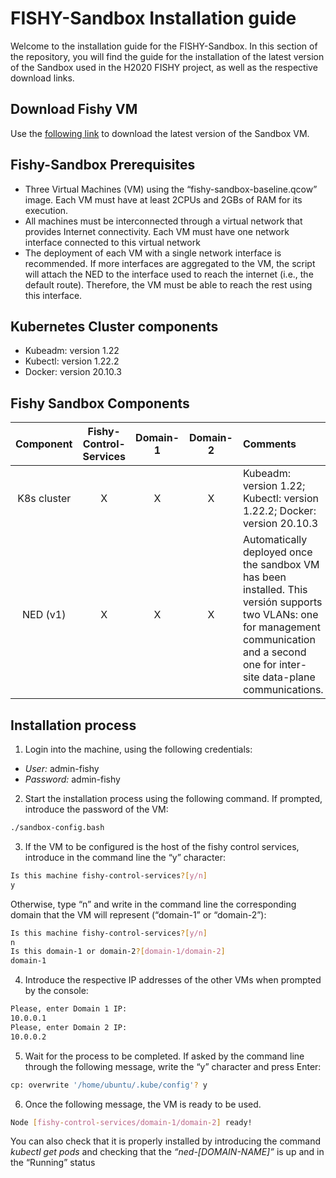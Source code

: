 # FISHY-Sandbox Installation guide

Welcome to the installation guide for the FISHY-Sandbox. In this section of the repository, you will find the guide for the installation of the latest version of the Sandbox used in the H2020 FISHY project, as well as the respective download links.

## Download Fishy VM

Use the [following link](https://vm-images.netcom.it.uc3m.es/FISHY/images/fishy-VM-baseline-image-disk1-v2.qcow) to download the latest version of the Sandbox VM.

## Fishy-Sandbox Prerequisites

+ Three Virtual Machines (VM) using the “fishy-sandbox-baseline.qcow” image. Each VM must have at least 2CPUs and 2GBs of RAM for its execution.
+ All machines must be interconnected through a virtual network that provides Internet connectivity. Each VM must have one network interface connected to this virtual network
+ The deployment of each VM with a single network interface is recommended. If more interfaces are aggregated to the VM, the script will attach the NED to the interface used to reach the internet (i.e., the default route). Therefore, the VM must be able to reach the rest using this interface. 

## Kubernetes Cluster components

* Kubeadm: version 1.22
* Kubectl: version 1.22.2
* Docker: version 20.10.3

## Fishy Sandbox Components

Component | Fishy-Control-Services | Domain-1 | Domain-2 | Comments 
:-------------: | :-------------: | :-------------: | :-------------: | :-------------
K8s cluster | X | X | X | Kubeadm: version 1.22; Kubectl: version 1.22.2; Docker: version 20.10.3 
NED (v1)  | X | X | X | Automatically deployed once the sandbox VM has been installed. This versión supports two VLANs: one for management communication and a second one for inter-site data-plane communications. 


## Installation process

1. Login into the machine, using the following credentials:
  * _User:_ admin-fishy 
  * _Password:_ admin-fishy
  
2. Start the installation process using the following command. If prompted, introduce the password of the VM:
```bash
./sandbox-config.bash
```
3. If the VM to be configured is the host of the fishy control services, introduce in the command line the “y” character:
```bash
Is this machine fishy-control-services?[y/n]
y
```
Otherwise, type “n” and write in the command line the corresponding domain that the VM will represent (“domain-1” or “domain-2”):
```bash
Is this machine fishy-control-services?[y/n]
n
Is this domain-1 or domain-2?[domain-1/domain-2]
domain-1
```
4. Introduce the respective IP addresses of the other VMs when prompted by the console:
```bash
Please, enter Domain 1 IP:
10.0.0.1
Please, enter Domain 2 IP:
10.0.0.2
```
5. Wait for the process to be completed. If asked by the command line through the following message, write the “y” character and press Enter:
```bash
cp: overwrite '/home/ubuntu/.kube/config'? y
```
6. Once the following message, the VM is ready to be used.
```bash
Node [fishy-control-services/domain-1/domain-2] ready!
```
You can also check that it is properly installed by introducing the command _kubectl get pods_ and checking that the _“ned-[DOMAIN-NAME]”_ is up and in the “Running” status

